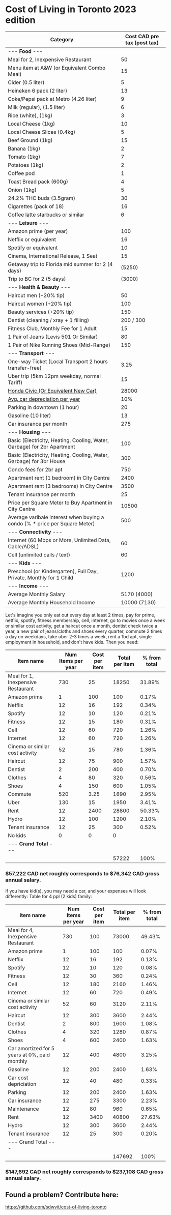 # Cost of Living in Toronto 2023 edition

| Category                                                                                                                | Cost CAD pre tax (post tax) |
|-------------------------------------------------------------------------------------------------------------------------|-----------------------------|
| --- **Food** ---                                                                                                        |                             |
| Meal for 2, Inexpensive Restaurant                                                                                      | 50                          |
| Menu item at A&W (or Equivalent Combo Meal)                                                                             | 15                          |
| Cider (0.5 liter)                                                                                                       | 5                           |
| Heineken 6 pack (2 liter)                                                                                               | 13                          |
| Coke/Pepsi pack at Metro (4.26 liter)                                                                                   | 9                           |
| Milk (regular), (1.5 liter)                                                                                             | 6                           |
| Rice (white), (1kg)                                                                                                     | 3                           |
| Local Cheese (1kg)                                                                                                      | 10                          |
| Local Cheese Slices (0.4kg)                                                                                             | 5                           |
| Beef Ground (1kg)                                                                                                       | 15                          |
| Banana (1kg)                                                                                                            | 2                           |
| Tomato (1kg)                                                                                                            | 7                           |
| Potatoes (1kg)                                                                                                          | 2                           |
| Coffee pod                                                                                                              | 1                           |
| Toast Bread pack (600g)                                                                                                 | 4                           |
| Onion (1kg)                                                                                                             | 5                           |
| 24.2% THC buds (3.5gram)                                                                                                | 30                          |
| Cigarettes (pack of 18)                                                                                                 | 16                          |
| Coffee latte starbucks or similar                                                                                       | 6                           |
| --- **Leisure** ---                                                                                                     |                             |
| Amazon prime (per year)                                                                                                 | 100                         |
| Netflix or equivalent                                                                                                   | 16                          |
| Spotify or equivalent                                                                                                   | 10                          |
| Cinema, International Release, 1 Seat                                                                                   | 15                          |
| Getaway trip to Florida mid summer for 2 (4 days)                                                                       | (5250)                      |
| Trip to BC for 2 (5 days)                                                                                               | (3000)                      |
| --- **Health & Beauty** ---                                                                                             |                             |
| Haircut men (+20% tip)                                                                                                  | 50                          |
| Haircut women (+20% tip)                                                                                                | 100                         |
| Beauty services (+20% tip)                                                                                              | 150                         |
| Dentist (cleaning / xray + 1 filling)                                                                                   | 200 / 300                   |
| Fitness Club, Monthly Fee for 1 Adult                                                                                   | 15                          |
| 1 Pair of Jeans (Levis 501 Or Similar)                                                                                  | 80                          |
| 1 Pair of Nike Running Shoes (Mid-Range)                                                                                | 150                         |
| --- **Transport** ---                                                                                                   |                             |
| One-way Ticket (Local Transport 2 hours transfer-free)                                                                  | 3.25                        |
| Uber trip (5km 12pm weekday, normal Tariff)                                                                             | 15                          |
| [Honda Civic (Or Equivalent New Car)](https://www.honda.ca/buildyourhonda?model_key=civic_sedan&model_year=2023#/trims) | 28000                       |
| [Avg. car depreciation per year](https://www.ratehub.ca/blog/what-is-the-total-cost-of-owning-a-car/)                   | 10%                         |
| Parking in downtown (1 hour)                                                                                            | 20                          |
| Gasoline (10 liter)                                                                                                     | 13                          |
| Car insurance per month                                                                                                 | 275                         |
| --- **Housing** ---                                                                                                     |                             |
| Basic (Electricity, Heating, Cooling, Water, Garbage) for 2br Apartment                                                 | 100                         |
| Basic (Electricity, Heating, Cooling, Water, Garbage) for 3br House                                                     | 300                         |
| Condo fees for 2br apt                                                                                                  | 750                         |
| Apartment rent (1 bedroom) in City Centre                                                                               | 2400                        |
| Apartment rent (3 bedrooms) in City Centre                                                                              | 3500                        |
| Tenant insurance per month                                                                                              | 25                          |
| Price per Square Meter to Buy Apartment in City Centre                                                                  | 10500                       |
| Average varibale interest when buying a condo (% \* price per Square Meter)                                             | 500                         |
| --- **Connectivity** ---                                                                                                |                             |
| Internet (60 Mbps or More, Unlimited Data, Cable/ADSL)                                                                  | 60                          |
| Cell (unlimited calls / text)                                                                                           | 60                          |
| --- **Kids** ---                                                                                                        |                             |
| Preschool (or Kindergarten), Full Day, Private, Monthly for 1 Child                                                     | 1200                        |
| --- **Income** ---                                                                                                      |                             |
| Average Monthly Salary                                                                                                  | 5170 (4000)                 |
| Average Monthly Household Income                                                                                        | 10000 (7130)                |

Let's imagine you only eat out every day at least 2 times, pay for prime, netflix, spotify, fitness membership, cell, internet, go to movies once a week or similar cost activity, get a haircut once a month, dentist check twice a year, a new pair of jeans/cloths and shoes every quarter, commute 2 times a day on weekdays, take uber 2-3 times a week, rent a 1bd apt, single employment in household, and don't have kids. Then you need:

| Item name                          | Num Items per year | Cost per item | Total per item | % from total |
|------------------------------------|--------------------|---------------|----------------|--------------|
| Meal for 1, Inexpensive Restaurant | 730                | 25            | 18250          | 31.89%       |
| Amazon prime                       | 1                  | 100           | 100            | 0.17%        |
| Netflix                            | 12                 | 16            | 192            | 0.34%        |
| Spotify                            | 12                 | 10            | 120            | 0.21%        |
| Fitness                            | 12                 | 15            | 180            | 0.31%        |
| Cell                               | 12                 | 60            | 720            | 1.26%        |
| Internet                           | 12                 | 60            | 720            | 1.26%        |
| Cinema or similar cost activity    | 52                 | 15            | 780            | 1.36%        |
| Haircut                            | 12                 | 75            | 900            | 1.57%        |
| Dentist                            | 2                  | 200           | 400            | 0.70%        |
| Clothes                            | 4                  | 80            | 320            | 0.56%        |
| Shoes                              | 4                  | 150           | 600            | 1.05%        |
| Commute                            | 520                | 3.25          | 1690           | 2.95%        |
| Uber                               | 130                | 15            | 1950           | 3.41%        |
| Rent                               | 12                 | 2400          | 28800          | 50.33%       |
| Hydro                              | 12                 | 100           | 1200           | 2.10%        |
| Tenant insurance                   | 12                 | 25            | 300            | 0.52%        |
| No kids                            | 0                  | 0             | 0              |              |
| --- **Grand Total** ---            |                    |               |                |              |
|                                    |                    |               | 57222          | 100%         |

### $57,222 CAD net roughly corresponds to $76,342 CAD gross annual salary.

If you have kid(s), you may need a car, and your expenses will look differently:
Table for 4 ppl (2 kids) family:

| Item name                                     | Num Items per year | Cost per item | Total per item | % from total |
|-----------------------------------------------|--------------------|---------------|----------------|--------------|
| Meal for 4, Inexpensive Restaurant            | 730                | 100           | 73000          | 49.43%       |
| Amazon prime                                  | 1                  | 100           | 100            | 0.07%        |
| Netflix                                       | 12                 | 16            | 192            | 0.13%        |
| Spotify                                       | 12                 | 10            | 120            | 0.08%        |
| Fitness                                       | 12                 | 30            | 360            | 0.24%        |
| Cell                                          | 12                 | 180           | 2160           | 1.46%        |
| Internet                                      | 12                 | 60            | 720            | 0.49%        |
| Cinema or similar cost activity               | 52                 | 60            | 3120           | 2.11%        |
| Haircut                                       | 12                 | 300           | 3600           | 2.44%        |
| Dentist                                       | 2                  | 800           | 1600           | 1.08%        |
| Clothes                                       | 4                  | 320           | 1280           | 0.87%        |
| Shoes                                         | 4                  | 600           | 2400           | 1.63%        |
| Car amortized for 5 years at 0%, paid monthly | 12                 | 400           | 4800           | 3.25%        |
| Gasoline                                      | 12                 | 200           | 2400           | 1.63%        |
| Car cost depriciation                         | 12                 | 40            | 480            | 0.33%        |
| Parking                                       | 12                 | 200           | 2400           | 1.63%        |
| Car insurance                                 | 12                 | 275           | 3300           | 2.23%        |
| Maintenance                                   | 12                 | 80            | 960            | 0.65%        |
| Rent                                          | 12                 | 3400          | 40800          | 27.63%       |
| Hydro                                         | 12                 | 300           | 3600           | 2.44%        |
| Tenant insurance                              | 12                 | 25            | 300            | 0.20%        |
| --- Grand Total ---                           |                    |               |                |              |
|                                               |                    |               | 147692         | 100%         |

### $147,692 CAD net roughly corresponds to $237,108 CAD gross annual salary.

## Found a problem? Contribute here:

https://github.com/sdwvit/cost-of-living-toronto
